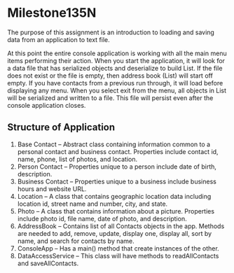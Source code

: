 # Milestone135N
The purpose of this assignment is an introduction to loading and saving data from an application to text file.

	
  
  At this point the entire console application is working with all the main menu items performing their action.
	When you start the application, it will look for a data file that has serialized objects and deserialize to build List<BaseContact>. 
  If the file does not exist or the file is empty, then address book (List<BaseContact>) will start off empty.
  If you have contacts from a previous run through, it will load before displaying any menu.
	When you select exit from the menu, all objects in List<BaseContact> will be serialized and written to a file. 
  This file will persist even after the console application closes. 
## Structure of Application
1.	Base Contact – Abstract class containing information common to a personal contact and business contact. Properties include contact id, name, phone, list of photos, and location.
2.	Person Contact – Properties unique to a person include date of birth, description.
3.	Business Contact – Properties unique to a business include business hours and website URL.
4.	Location – A class that contains geographic location data including location id, street name and number, city, and state.
5.	Photo – A class that contains information about a picture. Properties include photo id, file name, date of photo, and description.
6.	AddressBook – Contains list of all Contacts objects in the app. Methods are needed to add, remove, update, display one, display all, sort by name, and search for contacts by name.
7.	ConsoleApp – Has a main() method that create instances of the other.
8.	DataAccessService – This class will have methods to readAllContacts and saveAllContacts. 
